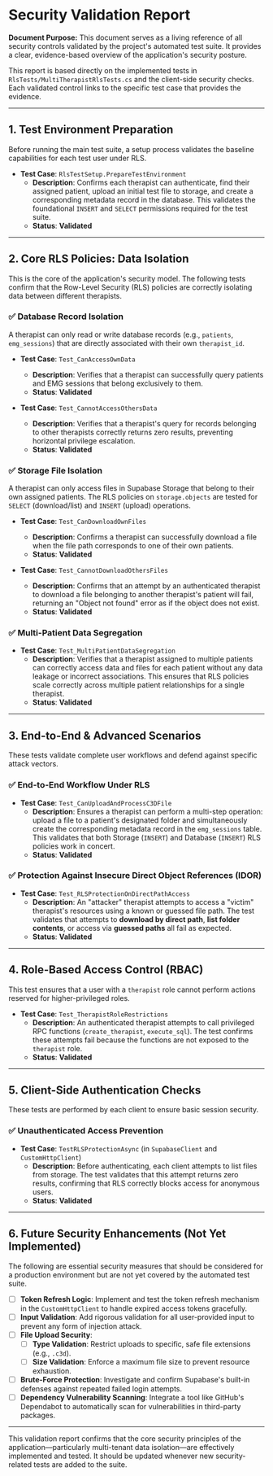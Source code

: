 # Security Validation Report

**Document Purpose:** This document serves as a living reference of all security controls validated by the project's automated test suite. It provides a clear, evidence-based overview of the application's security posture.

This report is based directly on the implemented tests in `RlsTests/MultiTherapistRlsTests.cs` and the client-side security checks. Each validated control links to the specific test case that provides the evidence.

---

## 1. Test Environment Preparation

Before running the main test suite, a setup process validates the baseline capabilities for each test user under RLS.

- **Test Case**: `RlsTestSetup.PrepareTestEnvironment`
  - **Description**: Confirms each therapist can authenticate, find their assigned patient, upload an initial test file to storage, and create a corresponding metadata record in the database. This validates the foundational `INSERT` and `SELECT` permissions required for the test suite.
  - **Status**: **Validated**

---

## 2. Core RLS Policies: Data Isolation

This is the core of the application's security model. The following tests confirm that the Row-Level Security (RLS) policies are correctly isolating data between different therapists.

### ✅ **Database Record Isolation**
A therapist can only read or write database records (e.g., `patients`, `emg_sessions`) that are directly associated with their own `therapist_id`.

- **Test Case**: `Test_CanAccessOwnData`
  - **Description**: Verifies that a therapist can successfully query patients and EMG sessions that belong exclusively to them.
  - **Status**: **Validated**

- **Test Case**: `Test_CannotAccessOthersData`
  - **Description**: Verifies that a therapist's query for records belonging to other therapists correctly returns zero results, preventing horizontal privilege escalation.
  - **Status**: **Validated**

### ✅ **Storage File Isolation**
A therapist can only access files in Supabase Storage that belong to their own assigned patients. The RLS policies on `storage.objects` are tested for `SELECT` (download/list) and `INSERT` (upload) operations.

- **Test Case**: `Test_CanDownloadOwnFiles`
  - **Description**: Confirms a therapist can successfully download a file when the file path corresponds to one of their own patients.
  - **Status**: **Validated**

- **Test Case**: `Test_CannotDownloadOthersFiles`
  - **Description**: Confirms that an attempt by an authenticated therapist to download a file belonging to another therapist's patient will fail, returning an "Object not found" error as if the object does not exist.
  - **Status**: **Validated**

### ✅ **Multi-Patient Data Segregation**
- **Test Case**: `Test_MultiPatientDataSegregation`
  - **Description**: Verifies that a therapist assigned to multiple patients can correctly access data and files for each patient without any data leakage or incorrect associations. This ensures that RLS policies scale correctly across multiple patient relationships for a single therapist.
  - **Status**: **Validated**

---

## 3. End-to-End & Advanced Scenarios

These tests validate complete user workflows and defend against specific attack vectors.

### ✅ **End-to-End Workflow Under RLS**
- **Test Case**: `Test_CanUploadAndProcessC3DFile`
  - **Description**: Ensures a therapist can perform a multi-step operation: upload a file to a patient's designated folder and simultaneously create the corresponding metadata record in the `emg_sessions` table. This validates that both Storage (`INSERT`) and Database (`INSERT`) RLS policies work in concert.
  - **Status**: **Validated**

### ✅ **Protection Against Insecure Direct Object References (IDOR)**
- **Test Case**: `Test_RLSProtectionOnDirectPathAccess`
  - **Description**: An "attacker" therapist attempts to access a "victim" therapist's resources using a known or guessed file path. The test validates that attempts to **download by direct path**, **list folder contents**, or access via **guessed paths** all fail as expected.
  - **Status**: **Validated**

---

## 4. Role-Based Access Control (RBAC)

This test ensures that a user with a `therapist` role cannot perform actions reserved for higher-privileged roles.

- **Test Case**: `Test_TherapistRoleRestrictions`
  - **Description**: An authenticated therapist attempts to call privileged RPC functions (`create_therapist`, `execute_sql`). The test confirms these attempts fail because the functions are not exposed to the `therapist` role.
  - **Status**: **Validated**

---

## 5. Client-Side Authentication Checks

These tests are performed by each client to ensure basic session security.

### ✅ **Unauthenticated Access Prevention**
- **Test Case**: `TestRLSProtectionAsync` (in `SupabaseClient` and `CustomHttpClient`)
  - **Description**: Before authenticating, each client attempts to list files from storage. The test validates that this attempt returns zero results, confirming that RLS correctly blocks access for anonymous users.
  - **Status**: **Validated**

---

## 6. Future Security Enhancements (Not Yet Implemented)

The following are essential security measures that should be considered for a production environment but are not yet covered by the automated test suite.

- [ ] **Token Refresh Logic**: Implement and test the token refresh mechanism in the `CustomHttpClient` to handle expired access tokens gracefully.
- [ ] **Input Validation**: Add rigorous validation for all user-provided input to prevent any form of injection attack.
- [ ] **File Upload Security**:
  - [ ] **Type Validation**: Restrict uploads to specific, safe file extensions (e.g., `.c3d`).
  - [ ] **Size Validation**: Enforce a maximum file size to prevent resource exhaustion.
- [ ] **Brute-Force Protection**: Investigate and confirm Supabase's built-in defenses against repeated failed login attempts.
- [ ] **Dependency Vulnerability Scanning**: Integrate a tool like GitHub's Dependabot to automatically scan for vulnerabilities in third-party packages.

---

This validation report confirms that the core security principles of the application—particularly multi-tenant data isolation—are effectively implemented and tested. It should be updated whenever new security-related tests are added to the suite. 